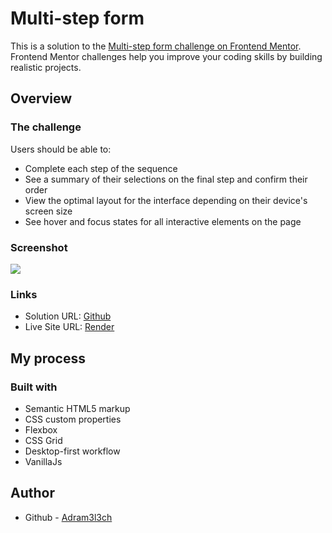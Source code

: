 # Multi-step form

This is a solution to the [Multi-step form challenge on Frontend Mentor](https://www.frontendmentor.io/challenges/multistep-form-YVAnSdqQBJ). Frontend Mentor challenges help you improve your coding skills by building realistic projects.

## Overview

### The challenge

Users should be able to:

-   Complete each step of the sequence
-   See a summary of their selections on the final step and confirm their order
-   View the optimal layout for the interface depending on their device's screen size
-   See hover and focus states for all interactive elements on the page

### Screenshot

![]([./design/desktop-preview.jpg](https://res.cloudinary.com/dz209s6jk/image/upload/v1676299213/Challenges/tn6hip0khjvu4qrhww7r.jpg))

### Links

-   Solution URL: [Github](https://github.com/Bouhafi7/Multi-step-form)
-   Live Site URL: [Render]()

## My process

### Built with

-   Semantic HTML5 markup
-   CSS custom properties
-   Flexbox
-   CSS Grid
-   Desktop-first workflow
-   VanillaJs

## Author

-   Github - [Adram3l3ch](https://github.com/Bouhafi7)
